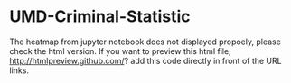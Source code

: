# UMD-Criminal-Statistic
The heatmap from jupyter notebook does not displayed propoely, please check the html version. 
If you want to preview this html file, http://htmlpreview.github.com/? add this code directly in front of the URL links.

